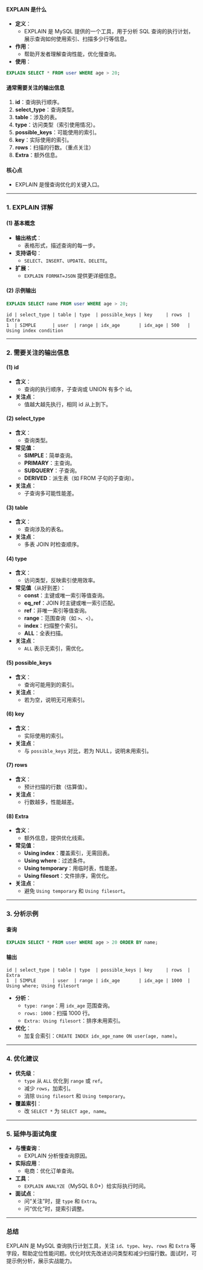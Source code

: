 
#### EXPLAIN 是什么
- **定义**：
  - EXPLAIN 是 MySQL 提供的一个工具，用于分析 SQL 查询的执行计划，展示查询如何使用索引、扫描多少行等信息。
- **作用**：
  - 帮助开发者理解查询性能，优化慢查询。
- **使用**：
```sql
EXPLAIN SELECT * FROM user WHERE age > 20;
```

#### 通常需要关注的输出信息
1. **id**：查询执行顺序。
2. **select_type**：查询类型。
3. **table**：涉及的表。
4. **type**：访问类型（索引使用情况）。
5. **possible_keys**：可能使用的索引。
6. **key**：实际使用的索引。
7. **rows**：扫描的行数。（重点关注）
8. **Extra**：额外信息。

#### 核心点
- EXPLAIN 是慢查询优化的关键入口。

---

### 1. EXPLAIN 详解
#### (1) 基本概念
- **输出格式**：
  - 表格形式，描述查询的每一步。
- **支持语句**：
  - `SELECT`、`INSERT`、`UPDATE`、`DELETE`。
- **扩展**：
  - `EXPLAIN FORMAT=JSON` 提供更详细信息。

#### (2) 示例输出
```sql
EXPLAIN SELECT name FROM user WHERE age > 20;
```
```
id | select_type | table | type  | possible_keys | key     | rows  | Extra
1  | SIMPLE      | user  | range | idx_age       | idx_age | 500   | Using index condition
```

---

### 2. 需要关注的输出信息
#### (1) id
- **含义**：
  - 查询的执行顺序，子查询或 UNION 有多个 id。
- **关注点**：
  - 值越大越先执行，相同 id 从上到下。

#### (2) select_type
- **含义**：
  - 查询类型。
- **常见值**：
  - **SIMPLE**：简单查询。
  - **PRIMARY**：主查询。
  - **SUBQUERY**：子查询。
  - **DERIVED**：派生表（如 FROM 子句的子查询）。
- **关注点**：
  - 子查询多可能性能差。

#### (3) table
- **含义**：
  - 查询涉及的表名。
- **关注点**：
  - 多表 JOIN 时检查顺序。

#### (4) type
- **含义**：
  - 访问类型，反映索引使用效率。
- **常见值**（从好到差）：
  - **const**：主键或唯一索引等值查询。
  - **eq_ref**：JOIN 时主键或唯一索引匹配。
  - **ref**：非唯一索引等值查询。
  - **range**：范围查询（如 `>`、`<`）。
  - **index**：扫描整个索引。
  - **ALL**：全表扫描。
- **关注点**：
  - `ALL` 表示无索引，需优化。

#### (5) possible_keys
- **含义**：
  - 查询可能用到的索引。
- **关注点**：
  - 若为空，说明无可用索引。

#### (6) key
- **含义**：
  - 实际使用的索引。
- **关注点**：
  - 与 `possible_keys` 对比，若为 NULL，说明未用索引。

#### (7) rows
- **含义**：
  - 预计扫描的行数（估算值）。
- **关注点**：
  - 行数越多，性能越差。

#### (8) Extra
- **含义**：
  - 额外信息，提供优化线索。
- **常见值**：
  - **Using index**：覆盖索引，无需回表。
  - **Using where**：过滤条件。
  - **Using temporary**：用临时表，性能差。
  - **Using filesort**：文件排序，需优化。
- **关注点**：
  - 避免 `Using temporary` 和 `Using filesort`。

---

### 3. 分析示例
#### 查询
```sql
EXPLAIN SELECT * FROM user WHERE age > 20 ORDER BY name;
```
#### 输出
```
id | select_type | table | type  | possible_keys | key     | rows  | Extra
1  | SIMPLE      | user  | range | idx_age       | idx_age | 1000  | Using where; Using filesort
```
- **分析**：
  - `type: range`：用 `idx_age` 范围查询。
  - `rows: 1000`：扫描 1000 行。
  - `Extra: Using filesort`：排序未用索引。
- **优化**：
  - 加复合索引：`CREATE INDEX idx_age_name ON user(age, name)`。

---

### 4. 优化建议
- **优先级**：
  - `type` 从 `ALL` 优化到 `range` 或 `ref`。
  - 减少 `rows`，加索引。
  - 消除 `Using filesort` 和 `Using temporary`。
- **覆盖索引**：
  - 改 `SELECT *` 为 `SELECT age, name`。

---

### 5. 延伸与面试角度
- **与慢查询**：
  - EXPLAIN 分析慢查询原因。
- **实际应用**：
  - 电商：优化订单查询。
- **工具**：
  - `EXPLAIN ANALYZE`（MySQL 8.0+）给实际执行时间。
- **面试点**：
  - 问“关注”时，提 `type` 和 `Extra`。
  - 问“优化”时，提索引调整。

---

### 总结
EXPLAIN 是 MySQL 查询执行计划工具，关注 `id`、`type`、`key`、`rows` 和 `Extra` 等字段，帮助定位性能问题。优化时优先改进访问类型和减少扫描行数。面试时，可提示例分析，展示实战能力。
